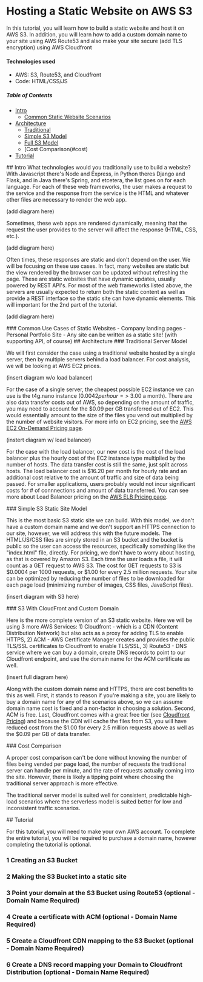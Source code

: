 # Hosting a Static Website on AWS S3
In this tutorial, you will learn how to build a static website and host it on AWS S3. In addition, you will learn how to add a custom domain name to your site using AWS Route53 and also make your site secure (add TLS encryption) using AWS Cloudfront

#### Technologies used
- AWS: S3, Route53, and Cloudfront
- Code: HTML/CSS/JS

##### Table of Contents  
- [Intro](#intro)  
  - [Common Static Website Scenarios](#common)
- [Architecture](#architecture)
  - [Traditional](#traditional)
  - [Simple S3 Model](#simple)
  - [Full S3 Model](#full)
  - [Cost Comparison(#cost)
- [Tutorial](#tutorial)

<a name="intro" />
## Intro
What technologies would you traditionally use to build a website? With Javascript there's Node and Express, in Python theres Django and Flask, and in Java there's Spring, and etcetera, the list goes on for each language. For each of these web frameworks, the user makes a request to the service and the response from the service is the HTML and whatever other files are necessary to render the web app.

(add diagram here)
  
Sometimes, these web apps are rendered dynamically, meaning that the request the user provides to the server will affect the response (HTML, CSS, etc.). 

(add diagram here)

Often times, these responses are static and don't depend on the user. We will be focusing on these use cases. <add diagram here>
In fact, many websites are static but the view rendered by the browser can be updated without refreshing the page. These are static websites that have dynamic updates, usually powered by REST API's. For most of the web frameworks listed above, the servers are usually expected to return both the static content as well as provide a REST interface so the static site can have dynamic elements. This will important for the 2nd part of the tutorial.

(add diagram here)
  
<a name="common" />
### Common Use Cases of Static Websites
- Company landing pages
- Personal Portfolio Site
- Any site can be written as a static site! (with supporting API, of course)
  
<a name="architecture" />
## Architecture

<a name="traditional" />
### Traditional Server Model

We will first consider the case using a traditional website hosted by a single server, then by multiple servers behind a load balancer. For cost analysis, we will be looking at AWS EC2 prices.
  
(insert diagram w/o load balancer)

For the case of a single server, the cheapest possible EC2 instance we can use is the t4g.nano instance ($0.0042 per hour => ~$3.00 a month). There are also data transfer costs out of AWS, so depending on the amount of traffic, you may need to account for the $0.09 per GB transferred out of EC2. This would essentially amount to the size of the files you vend out multiplied by the number of website visitors. For more info on EC2 pricing, see the [AWS EC2 On-Demand Pricing page](https://aws.amazon.com/ec2/pricing/on-demand/).
  
(instert diagram w/ load balancer)
  
For the case with the load balancer, our new cost is the cost of the load balancer plus the hourly cost of the EC2 instance type multiplied by the number of hosts. The data transfer cost is still the same, just split across hosts. The load balancer cost is $16.20 per month for hourly rate and an additional cost relative to the amount of traffic and size of data being passed. For smaller applications, users probably would not incur significant costs for # of connnections and amount of data transferred. You can see more about Load Balancer pricing on the [AWS ELB Pricing page](https://aws.amazon.com/elasticloadbalancing/pricing/).

<a name="simple" />
### Simple S3 Static Site Model
  
This is the most basic S3 static site we can build. With this model, we don't have a custom domain name and we don't support an HTTPS connection to our site, however, we will address this with the future models. The HTML/JS/CSS files are simply stored in an S3 bucket and the bucket is public so the user can access the resources, specifically something like the "index.html" file, directly. For pricing, we don't have to worry about hosting, as that is covered by Amazon S3. Each time the user loads a file, it will count as a GET request to AWS S3. The cost for GET requests to S3 is $0.0004 per 1000 requests, or $1.00 for every 2.5 million requests. Your site can be optimized by reducing the number of files to be downloaded for each page load (minimizing number of images, CSS files, JavaScript files).

(insert diagram with S3 here)
 
<a name="full" />
### S3 With CloudFront and Custom Domain
  
Here is the more complete version of an S3 static website. Here we will be using 3 more AWS Services: 1) Cloudfront - which is a CDN (Content Distribution Network) but also acts as a proxy for adding TLS to enable HTTPS, 2) ACM - AWS Certificate Manager creates and provides the public TLS/SSL certificates to Cloudfront to enable TLS/SSL, 3) Route53 - DNS service where we can buy a domain, create DNS records to point to our Cloudfront endpoint, and use the domain name for the ACM certificate as well.
  
(insert full diagram here)

Along with the custom domain name and HTTPS, there are cost benefits to this as well. First, it stands to reason if you're making a site, you are likely to buy a domain name for any of the scenarios above, so we can assume domain name cost is fixed and a non-factor in choosing a solution. Second, ACM is free. Last, Cloudfront comes with a great free tier (see [Cloudfront Pricing](https://aws.amazon.com/cloudfront/pricing/)) and because the CDN will cache the files from S3, you will have reduced cost from the $1.00 for every 2.5 million requests above as well as the $0.09 per GB of data transfer.
 
<a name="cost" />
### Cost Comparison

A proper cost comparison can't be done without knowing the number of files being vended per page load, the number of requests the traditional server can handle per minute, and the rate of requests actually coming into the site. However, there is likely a tipping point where choosing the traditional server approach is more effective.
  
The traditional server model is suited well for consistent, predictable high-load scenarios where the serverless model is suited better for low and inconsistent traffic scenarios.
  
<a name="tutorial" />
## Tutorial
  
For this tutorial, you will need to make your own AWS account. To complete the entire tutorial, you will be required to purchase a domain name, however completing the tutorial is optional.
  
### 1 Creating an S3 Bucket
### 2 Making the S3 Bucket into a static site
### 3 Point your domain at the S3 Bucket using Route53 (optional - Domain Name Required)
### 4 Create a certificate with ACM (optional - Domain Name Required)
### 5 Create a Cloudfront CDN mapping to the S3 Bucket (optional - Domain Name Required)
### 6 Create a DNS record mapping your Domain to Cloudfront Distribution (optional - Domain Name Required)
